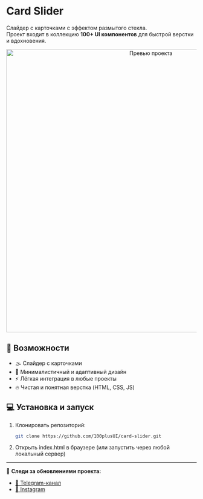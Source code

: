 # Card Slider

Слайдер с карточками с эффектом размытого стекла.  
Проект входит в коллекцию **100+ UI компонентов** для быстрой верстки и вдохновения.

<p align="center">

<img width="750" height="auto" alt="Превью проекта" src="https://github.com/user-attachments/assets/44a52c40-e462-4e3d-99db-33f18775c887" />
</p>

## 🚀 Возможности

- 🌫️ Слайдер с карточками
- 🎨 Минималистичный и адаптивный дизайн  
- ⚡ Лёгкая интеграция в любые проекты  
- 🔥 Чистая и понятная верстка (HTML, CSS, JS)

## 💻 Установка и запуск

1. Клонировать репозиторий:
   
   ```bash
   git clone https://github.com/100plusUI/card-slider.git
   ```

2. Открыть index.html в браузере
(или запустить через любой локальный сервер)

---

📢 **Следи за обновлениями проекта:**

- [📨 Telegram-канал](https://t.me/ui100plus)  
- [📸 Instagram](https://www.instagram.com/100plusui)

